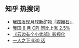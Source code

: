 ## 知乎 热搜词 

- [我国发现月球新矿物「嫦娥石」](undefined)
- [我国 8 月 CPI 同比上涨 2.5%](undefined)
- [《云边有个小卖部》影视化](undefined)
- [一人之下 630 话](undefined)